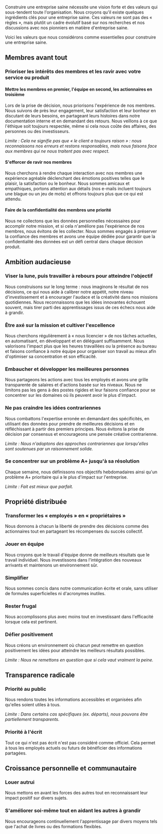 
Construire une entreprise saine nécessite une vision forte et des valeurs qui sous-tendent toute l'organisation. Nous croyons qu'il existe quelques ingrédients clés pour une entreprise saine. Ces valeurs ne sont pas des « règles », mais plutôt un cadre évolutif basé sur nos recherches et nos discussions avec nos pionniers en matière d'entreprise saine.

Voici les valeurs que nous considérons comme essentielles pour construire une entreprise saine.

## Membres avant tout

### Prioriser les intérêts des membres et les ravir avec votre service ou produit

#### Mettre les membres en premier, l'équipe en second, les actionnaires en troisième
Lors de la prise de décision, nous priorisons l'expérience de nos membres. Nous suivons de près leur engagement, leur satisfaction et leur bonheur en discutant de leurs besoins, en partageant leurs histoires dans notre documentation interne et en demandant des retours. Nous veillons à ce que l'éthique soit toujours respectée, même si cela nous coûte des affaires, des personnes ou des investisseurs.

*Limite : Cela ne signifie pas que « le client a toujours raison » : nous reconnaissons nos erreurs et restons responsables, mais nous faisons face aux membres qui ne nous traitent pas avec respect.*

#### S'efforcer de ravir nos membres
Nous cherchons à rendre chaque interaction avec nos membres une expérience agréable déclenchant des émotions positives telles que le plaisir, la satisfaction ou le bonheur. Nous sommes amicaux et empathiques, portons attention aux détails (nos e-mails incluent toujours une blague ou un jeu de mots) et offrons toujours plus que ce qui est attendu.

#### Faire de la confidentialité des membres une priorité
Nous ne collectons que les données personnelles nécessaires pour accomplir notre mission, et si cela n'améliore pas l'expérience de nos membres, nous évitons de les collecter. Nous sommes engagés à préserver la confiance des membres et avons une équipe dédiée pour garantir que la confidentialité des données est un défi central dans chaque décision produit.

## Ambition audacieuse

### Viser la lune, puis travailler à rebours pour atteindre l'objectif
Nous construisons sur le long terme : nous imaginons le résultat de nos décisions, ce qui nous aide à calibrer notre appétit, notre niveau d'investissement et à encourager l'audace et la créativité dans nos missions quotidiennes. Nous reconnaissons que les idées innovantes échouent souvent, mais tirer parti des apprentissages issus de ces échecs nous aide à grandir.

### Être axé sur la mission et cultiver l'excellence
Nous cherchons régulièrement à « nous licencier » de nos tâches actuelles, en automatisant, en développant et en déléguant suffisamment. Nous valorisons l'impact plus que les heures travaillées ou la présence au bureau et faisons confiance à notre équipe pour organiser son travail au mieux afin d'optimiser sa concentration et son efficacité.

### Embaucher et développer les meilleures personnes
Nous partageons les actions avec tous les employés et avons une grille transparente de salaires et d'actions basée sur les niveaux. Nous ne limitons pas les gens à des postes rigides et leur faisons confiance pour se concentrer sur les domaines où ils peuvent avoir le plus d'impact.

### Ne pas craindre les idées contrariennes
Nous combattons l'expertise erronée en demandant des spécificités, en utilisant des données pour prendre de meilleures décisions et en réfléchissant à partir des premiers principes. Nous évitons la prise de décision par consensus et encourageons une pensée créative contrarienne.

*Limite : Nous n'adoptons des approches contrariennes que lorsqu'elles sont soutenues par un raisonnement solide.*

### Se concentrer sur un problème A+ jusqu'à sa résolution
Chaque semaine, nous définissons nos objectifs hebdomadaires ainsi qu'un problème A+ prioritaire qui a le plus d'impact sur l'entreprise.

*Limite : Fait est mieux que parfait.*

## Propriété distribuée

### Transformer les « employés » en « propriétaires »
Nous donnons à chacun la liberté de prendre des décisions comme des actionnaires tout en partageant les récompenses du succès collectif.

### Jouer en équipe
Nous croyons que le travail d'équipe donne de meilleurs résultats que le travail individuel. Nous investissons dans l'intégration des nouveaux arrivants et maintenons un environnement sûr.

### Simplifier
Nous sommes concis dans notre communication écrite et orale, sans utiliser de formules superficielles ni d'acronymes inutiles.

### Rester frugal
Nous accomplissons plus avec moins tout en investissant dans l'efficacité lorsque cela est pertinent.

### Défier positivement
Nous créons un environnement où chacun peut remettre en question positivement les idées pour atteindre les meilleurs résultats possibles.

*Limite : Nous ne remettons en question que si cela vaut vraiment la peine.*

## Transparence radicale

### Priorité au public
Nous rendons toutes les informations accessibles et organisées afin qu'elles soient utiles à tous.

*Limite : Dans certains cas spécifiques (ex. départs), nous pouvons être partiellement transparents.*

### Priorité à l'écrit
Tout ce qui n'est pas écrit n'est pas considéré comme officiel. Cela permet à tous les employés actuels ou futurs de bénéficier des informations partagées.

## Croissance personnelle et communautaire

### Louer autrui
Nous mettons en avant les forces des autres tout en reconnaissant leur impact positif sur divers sujets.

### S'améliorer soi-même tout en aidant les autres à grandir
Nous encourageons continuellement l'apprentissage par divers moyens tels que l'achat de livres ou des formations flexibles.

